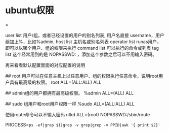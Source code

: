 # ubuntu权限

<user list> <host list> = <operator list> <tag list> <command list>

user list 用户/组，或者已经设置的用户的别名列表, 用户名直接 username，用户组加上%，比如%admin,
host list 主机名或别名列表
operator list runas用户，即可以以哪个用户、组的权限来执行
command list 可以执行的命令或列表
tag list 这个经常用到的是 NOPASSWD: ，添加这个参数之后可以不用输入密码。

再来看看默认配置里面的对应配置的说明

\## root 用户可以在任意主机上以任意用户、组的权限执行任意命令，说明root用户具有最高级的权限。
root ALL=(ALL:ALL) ALL

\## admin组的用户都拥有最高级权限。
%admin ALL=(ALL) ALL

\## sudo 组用户和root用户权限一样
%sudo ALL=(ALL:ALL) ALL

使用route命令可以不输入密码
ntkd ALL=(root) NOPASSWD:/sbin/route

PROCESS=`ps -ef|grep $1|grep -v grep|grep -v PPID|awk '{ print $2}'`